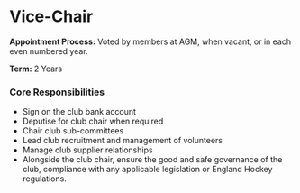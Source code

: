 # Vice-Chair

**Appointment Process:** Voted by members at AGM, when vacant, or in each even numbered year.

**Term:** 2 Years

### Core Responsibilities
- Sign on the club bank account
- Deputise for club chair when required
- Chair club sub-committees
- Lead club recruitment and management of volunteers
- Manage club supplier relationships
- Alongside the club chair, ensure the good and safe governance of the club, compliance with any applicable legislation or England Hockey regulations.